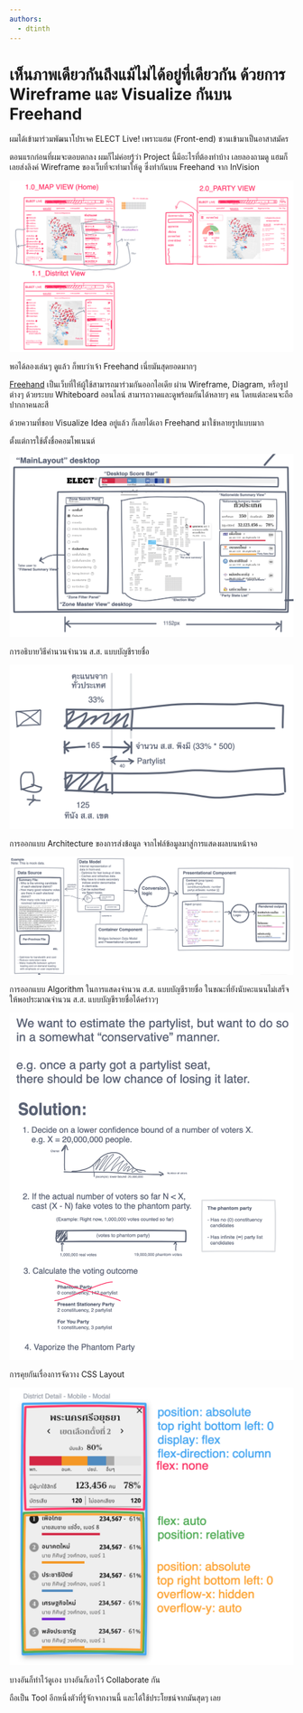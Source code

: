 ```yaml
---
authors:
  - dtinth
---
```


# เห็นภาพเดียวกันถึงแม้ไม่ได้อยู่ที่เดียวกัน ด้วยการ Wireframe และ Visualize กันบน Freehand

<author-list></author-list>

ผมได้เข้ามาร่วมพัฒนาโปรเจค ELECT Live! เพราะแฮม (Front-end) ชวนเข้ามาเป็นอาสาสมัคร

ตอนแรกก่อนที่ผมจะตอบตกลง ผมก็ไม่ค่อยรู้ว่า Project นี้มีอะไรที่ต้องทำบ้าง เลยลองถามดู
แฮมก็เลยส่งลิงค์ Wireframe ของเว็บที่จะทำมาให้ดู ซึ่งทำกันบน Freehand จาก InVision

![](./wireframe.png)

พอได้ลองเล่นๆ ดูแล้ว ก็พบว่าเจ้า Freehand เนี่ยมันสุดยอดมากๆ

[Freehand](https://www.invisionapp.com/feature/freehand) เป็นเว็บที่ให้ผู้ใช้สามารถมาร่วมกันออกไอเดีย ผ่าน Wireframe, Diagram, หรือรูปต่างๆ ด้วยระบบ Whiteboard ออนไลน์
สามารถวาดและดูพร้อมกันได้หลายๆ คน โดยแต่ละคนจะถือปากกาคนละสี

ด้วยความที่ชอบ Visualize Idea อยู่แล้ว ก็เลยได้เอา Freehand มาใช้หลายรูปแบบมาก

ตั้งแต่การใช้ตั้งชื่อคอมโพเนนต์

![](./naming.png)

การอธิบายวิธีคำนวนจำนวน ส.ส. แบบบัญชีรายชื่อ

![](./partylist.png)

การออกแบบ Architecture ของการส่งข้อมูล จากไฟล์ข้อมูลมาสู่การแสดงผลบนหน้าจอ

![](./data-architecture.png)

การออกแบบ Algorithm ในการแสดงจำนวน ส.ส. แบบบัญชีรายชื่อ ในขณะที่ยังนับคะแนนไม่เสร็จ ให้พอประมาณจำนวน ส.ส. แบบบัญชีรายชื่อได้คร่าวๆ

![](./partial-partylist.png)

การคุยกันเรื่องการจัดวาง CSS Layout

![](./css.png)

บางอันก็ทำไว้ดูเอง บางอันก็เอาไว้ Collaborate กัน

ถือเป็น Tool อีกหนึ่งตัวที่รู้จักจากงานนี้ และได้ใช้ประโยชน์จากมันสุดๆ เลย
